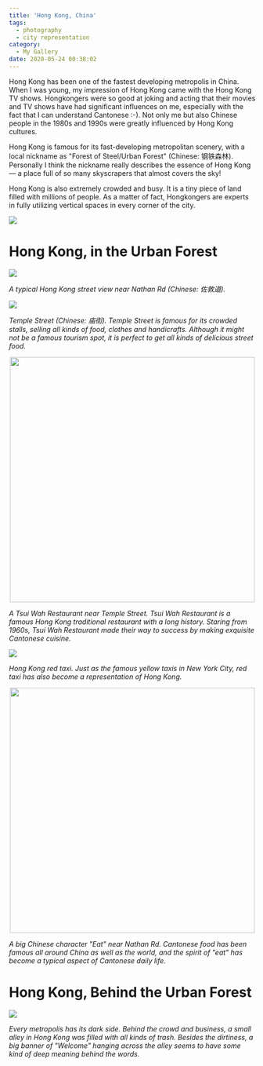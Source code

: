 ```yaml
---
title: 'Hong Kong, China'
tags:
  - photography
  - city representation
category:
  - My Gallery
date: 2020-05-24 00:38:02
---
```



Hong Kong has been one of the fastest developing metropolis in China. When I was young, my impression of Hong Kong came with the Hong Kong TV shows. Hongkongers were so good at joking and acting that their movies and TV shows have had significant influences on me, especially with the fact that I can understand Cantonese :-). Not only me but also Chinese people in the 1980s and 1990s were greatly influenced by Hong Kong cultures.

Hong Kong is famous for its fast-developing metropolitan scenery, with a local nickname as "Forest of Steel/Urban Forest" (Chinese: 钢铁森林). Personally I think the nickname really describes the essence of Hong Kong &mdash; a place full of so many skyscrapers that almost covers the sky!

Hong Kong is also extremely crowded and busy. It is a tiny piece of land filled with millions of people. As a matter of fact, Hongkongers are experts in fully utilizing vertical spaces in every corner of the city.

![](/images/DSC00804.jpg)

<!-- more -->

# Hong Kong, in the Urban Forest

![](/images/DSC00816.jpg)

*A typical Hong Kong street view near Nathan Rd (Chinese: 佐敦道).*

![](/images/DSC00851.jpg)

*Temple Street (Chinese: 庙街). Temple Street is famous for its crowded stalls, selling all kinds of food, clothes and handicrafts. Although it might not be a famous tourism spot, it is perfect to get all kinds of delicious street food.*

<p align="center">
    <img src="/images/DSC01023.jpg" alt="" width="500">

*A Tsui Wah Restaurant near Temple Street. Tsui Wah Restaurant is a famous Hong Kong traditional restaurant with a long history. Staring from 1960s, Tsui Wah Restaurant made their way to success by making exquisite Cantonese cuisine.*

![](/images/DSC01157.jpg)

*Hong Kong red taxi. Just as the famous yellow taxis in New York City, red taxi has also become a representation of Hong Kong.*

<p align="center">
    <img src="/images/DSC01042.jpg" alt="" width="500">

*A big Chinese character "Eat" near Nathan Rd. Cantonese food has been famous all around China as well as the world, and the spirit of "eat" has become a typical aspect of Cantonese daily life.*

# Hong Kong, Behind the Urban Forest

![](/images/DSC01035post.jpg)

*Every metropolis has its dark side. Behind the crowd and business, a small alley in Hong Kong was filled with all kinds of trash. Besides the dirtiness, a big banner of "Welcome" hanging across the alley seems to have some kind of deep meaning behind the words.*
